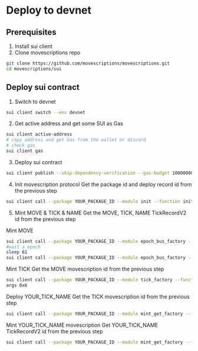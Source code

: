 # Deploy to devnet

## Prerequisites
1. Install sui client
2. Clone movescriptions repo
```bash
git clone https://github.com/movescriptions/movescriptions.git
cd movescriptions/sui
```

## Deploy sui contract

1. Switch to devnet
```bash
sui client switch --env devnet
```
2. Get active address and get some SUI as Gas
```bash
sui client active-address
# copy address and get Gas from the wallet or discord
# check gas
sui client gas
```
3. Deploy sui contract
```bash
sui client publish --skip-dependency-verification --gas-budget 100000000  .
```

4. Init movescription protocol
Get the package id and deploy record id from the previous step
```bash
sui client call --package YOUR_PACKAGE_ID --module init --function init_protocol --gas-budget 1000000000 --args YOUR_DEPLOY_RECORD_ID
```

5. Mint MOVE & TICK & NAME
Get the MOVE, TICK, NAME TickRecordV2 id from the previous step

Mint MOVE

```bash
sui client call --package YOUR_PACKAGE_ID --module epoch_bus_factory --function mint --gas-budget 10000000 --args MOVE_TICK_RECORD_V2_ID --args YOUR_GAS_OBJECT_ID --args 0x6
#wait a epoch
sleep 61
sui client call --package YOUR_PACKAGE_ID --module epoch_bus_factory --function mint --gas-budget 10000000 --args MOVE_TICK_RECORD_V2_ID --args YOUR_GAS_OBJECT_ID --args 0x6
```

Mint TICK
Get the MOVE movescription id from the previous step

```bash
sui client call --package YOUR_PACKAGE_ID --module tick_factory --function mint --gas-budget 1000000000 --args TICK_TICK_RECORD_V2_ID --args YOUR_MOVE_MOVESCRIPTION_ID --args YOUR_TICK_NAME --
args 0x6
```

Deploy YOUR_TICK_NAME
Get the TICK movescription id from the previous step

```bash
sui client call --package YOUR_PACKAGE_ID --module mint_get_factory --function deploy --gas-budget 1000000000 --args YOUR_DEPLOY_RECORD_ID --args TICK_TICK_RECORD_V2_ID --args TICK_MOVESCRIPTIONI_ID --args 21000000 --args 10000 --args 0 --args 0 --args 0x6
```

Mint YOUR_TICK_NAME movescription
Get YOUR_TICK_NAME TickRecordV2 id from the previous step

```bash
sui client call --package YOUR_PACKAGE_ID --module mint_get_factory --function mint --gas-budget 1000000000 --args YOUR_TICK_NAME_TICK_RECORD_V2_ID
```
